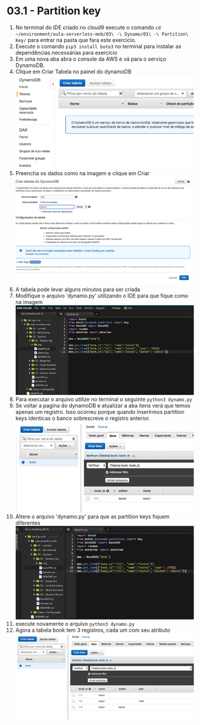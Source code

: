 # 03.1 - Partition key


1. No terminal do IDE criado no cloud9 execute o comando `cd ~/environment/aula-serverless-mob/03\ -\ Dynamo/01\ -\ Partition\ Key/` para entrar na pasta que fara este exercicio.
2. Execute o comando `pip3 install boto3` no terminal para instalar as dependências necessárias para exercicio
3. Em uma nova aba abra o console da AWS e vá para o serviço DynamoDB.
4. Clique em Criar Tabela no painel do dynamoDB
![img/partitionkey01.png](img/partitionkey01.png)
5. Preencha os dados como na imagem e clique em Criar
![img/partitionkey02.png](img/partitionkey02.png)
6. A tabela pode levar alguns minutos para ser criada
7. Modifique o arquivo 'dynamo.py' utilizando o IDE para que fique como na imagem
![img/partitionkey03.png](img/partitionkey03.png)
8. Para executar o arquivo utilize no terminal o seguinte `python3 dynamo.py`
9. Se voltar a pagina do dynamoDB e atualizar a aba itens verá que temos apenas um registro. Isso ocorreu porque quando inserirmos partition keys identicas o banco sobrescreve o registro anterior.
![img/partitionkey04.png](img/partitionkey04.png)
10. Altere o arquivo 'dynamo.py' para que as partition keys fiquem diferentes
![img/partitionkey05.png](img/partitionkey05.png)
12. execute novamente o arquivo `python3 dynamo.py`
13. Agora a tabela book tem 3 registros, cada um com seu atributo
![img/partitionkey06.png](img/partitionkey06.png)